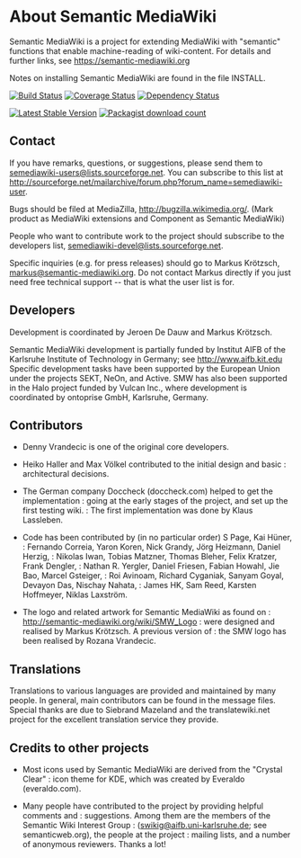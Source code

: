 About Semantic MediaWiki
========================

Semantic MediaWiki is a project for extending MediaWiki with "semantic"
functions that enable machine-reading of wiki-content. For details and
further links, see https://semantic-mediawiki.org

Notes on installing Semantic MediaWiki are found in the file INSTALL.

[![Build Status](https://secure.travis-ci.org/wikimedia/mediawiki-extensions-SemanticMediaWiki.png?branch=master)](http://travis-ci.org/wikimedia/mediawiki-extensions-SemanticMediaWiki)
[![Coverage Status](https://coveralls.io/repos/wikimedia/mediawiki-extensions-SemanticMediaWiki/badge.png?branch=master)](https://coveralls.io/r/wikimedia/mediawiki-extensions-SemanticMediaWiki?branch=master)
[![Dependency Status](https://www.versioneye.com/package/php--mediawiki--semantic-mediawiki/badge.png)](https://www.versioneye.com/package/php--mediawiki--semantic-mediawiki)

[![Latest Stable Version](https://poser.pugx.org/mediawiki/semantic-mediawiki/version.png)](https://packagist.org/packages/mediawiki/semantic-mediawiki)
[![Packagist download count](https://poser.pugx.org/mediawiki/semantic-mediawiki/d/total.png)](https://packagist.org/packages/mediawiki/semantic-mediawiki)

Contact
-------

If you have remarks, questions, or suggestions, please send them to
semediawiki-users@lists.sourceforge.net. You can subscribe to this
list at
http://sourceforge.net/mailarchive/forum.php?forum_name=semediawiki-user.

Bugs should be filed at MediaZilla, http://bugzilla.wikimedia.org/.
(Mark product as MediaWiki extensions and Component as Semantic MediaWiki)

People who want to contribute work to the project should subscribe to
the developers list, semediawiki-devel@lists.sourceforge.net.

Specific inquiries (e.g. for press releases) should go to Markus Krötzsch,
markus@semantic-mediawiki.org. Do not contact Markus directly if you just need
free technical support -- that is what the user list is for.

Developers
----------

Development is coordinated by Jeroen De Dauw and Markus Krötzsch.

Semantic MediaWiki development is partially funded by Institut AIFB of the
Karlsruhe Institute of Technology in Germany; see http://www.aifb.kit.edu
Specific development tasks have been supported by the European Union under the
projects SEKT, NeOn, and Active. SMW has also been supported in the
Halo project funded by Vulcan Inc., where development is coordinated
by ontoprise GmbH, Karlsruhe, Germany.

Contributors
------------

* Denny Vrandecic is one of the original core developers.

* Heiko Haller and Max Völkel contributed to the initial design and basic
: architectural decisions.

* The German company Doccheck (doccheck.com) helped to get the implementation
: going at the early stages of the project, and set up the first testing wiki.
: The first implementation was done by Klaus Lassleben.

* Code has been contributed by (in no particular order) S Page, Kai Hüner,
: Fernando Correia, Yaron Koren, Nick Grandy, Jörg Heizmann, Daniel Herzig,
: Nikolas Iwan, Tobias Matzner, Thomas Bleher, Felix Kratzer, Frank Dengler,
: Nathan R. Yergler, Daniel Friesen, Fabian Howahl, Jie Bao, Marcel Gsteiger,
: Roi Avinoam, Richard Cyganiak, Sanyam Goyal, Devayon Das, Nischay Nahata,
: James HK, Sam Reed, Karsten Hoffmeyer, Niklas Laxström.

* The logo and related artwork for Semantic MediaWiki as found on
: http://semantic-mediawiki.org/wiki/SMW_Logo
: were designed and realised by Markus Krötzsch. A previous version of
: the SMW logo has been realised by Rozana Vrandecic.

Translations
------------

Translations to various languages are provided and maintained by many people.
In general, main contributors can be found in the message files. Special thanks
are due to Siebrand Mazeland and the translatewiki.net project for the
excellent translation service they provide.

Credits to other projects
-------------------------

* Most icons used by Semantic MediaWiki are derived from the "Crystal Clear"
: icon theme for KDE, which was created by Everaldo (everaldo.com).

* Many people have contributed to the project by providing helpful comments and
: suggestions. Among them are the members of the Semantic Wiki Interest Group
: (swikig@aifb.uni-karlsruhe.de; see semanticweb.org), the people at the project
: mailing lists, and a number of anonymous reviewers. Thanks a lot!
